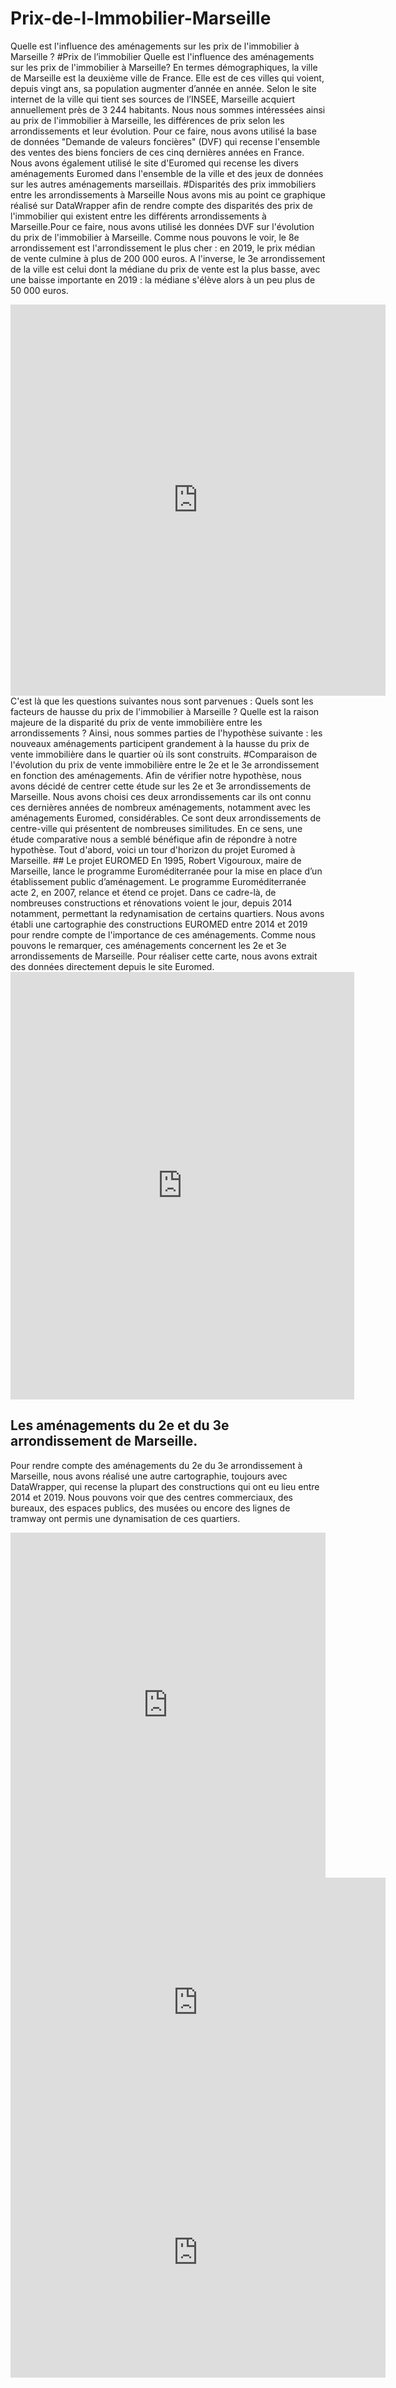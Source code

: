 # Prix-de-l-Immobilier-Marseille
Quelle est l'influence des aménagements sur les prix de l'immobilier à Marseille ? 
#Prix de l’immobilier
Quelle est l'influence des aménagements sur les prix de l'immobilier à Marseille?
En termes démographiques, la ville de Marseille est la deuxième ville de France. Elle est de ces villes qui voient, depuis vingt ans, sa population augmenter d’année en année. Selon le site internet de la ville qui tient ses sources de l’INSEE, Marseille acquiert annuellement près de 3 244 habitants. Nous nous sommes intéressées ainsi au prix de l'immobilier à Marseille, les différences de prix selon les arrondissements et leur évolution. Pour ce faire, nous avons utilisé la base de données "Demande de valeurs foncières" (DVF) qui recense l'ensemble des ventes des biens fonciers de ces cinq dernières années en France. Nous avons également utilisé le site d'Euromed qui recense les divers aménagements Euromed dans l'ensemble de la ville et des jeux de données sur les autres aménagements marseillais.
#Disparités des prix immobiliers entre les arrondissements à Marseille
Nous avons mis au point ce graphique réalisé sur DataWrapper afin de rendre compte des disparités des prix de l'immobilier qui existent entre les différents arrondissements à Marseille.Pour ce faire, nous avons utilisé les données DVF sur l'évolution du prix de l'immobilier à Marseille. Comme nous pouvons le voir, le 8e arrondissement est l'arrondissement le plus cher : en 2019, le prix médian de vente culmine à plus de 200 000 euros. A l'inverse, le 3e arrondissement de la ville est celui dont la médiane du prix de vente est la plus basse, avec une baisse importante en 2019 : la médiane s'élève alors à un peu plus de 50 000 euros. 
<iframe title="Évolution du prix des ventes immobilières à Marseille (2014-2019) (Copy)" aria-label="chart" id="datawrapper-chart-TrK9T" src="https://datawrapper.dwcdn.net/TrK9T/1/" scrolling="no" frameborder="0" style="border: none;" width="600" height="626"></iframe>
C'est là que les questions suivantes nous sont parvenues : Quels sont les facteurs de hausse du prix de l'immobilier à Marseille ? Quelle est la raison majeure de la disparité du prix de vente immobilière entre les arrondissements ? Ainsi, nous sommes parties de l'hypothèse suivante : les nouveaux aménagements participent grandement à la hausse du prix de vente immobilière dans le quartier où ils sont construits.
#Comparaison de l'évolution du prix de vente immobilière entre le 2e et le 3e arrondissement en fonction des aménagements.
Afin de vérifier notre hypothèse, nous avons décidé de centrer cette étude sur les 2e et 3e arrondissements de Marseille. Nous avons choisi ces deux arrondissements car ils ont connu ces dernières années de nombreux aménagements, notamment avec les aménagements Euromed, considérables. 
Ce sont deux arrondissements de centre-ville qui présentent de nombreuses similitudes. En ce sens, une étude comparative nous a semblé bénéfique afin de répondre à notre hypothèse. Tout d'abord, voici un tour d'horizon du projet Euromed à Marseille.
## Le projet EUROMED
En 1995, Robert Vigouroux, maire de Marseille, lance le programme Euroméditerranée pour la mise en place d’un établissement public d’aménagement. Le programme Euroméditerranée acte 2, en 2007, relance et étend ce projet. Dans ce cadre-là, de nombreuses constructions et rénovations voient le jour, depuis 2014 notamment, permettant la redynamisation de certains quartiers. Nous avons établi une cartographie des constructions EUROMED entre 2014 et 2019 pour rendre compte de l'importance de ces aménagements. Comme nous pouvons le remarquer, ces aménagements concernent les 2e et 3e arrondissements de Marseille. Pour réaliser cette carte, nous avons extrait des données directement depuis le site Euromed.
<iframe title="Constructions Euromed (Marseille 2014-2019)" aria-label="chart" id="datawrapper-chart-J0qzA" src="https://datawrapper.dwcdn.net/J0qzA/2/" scrolling="no" frameborder="0" style="border: none;" width="550" height="684"></iframe>
 
## Les aménagements du 2e et du 3e arrondissement de Marseille.
Pour rendre compte des aménagements du 2e du 3e arrondissement à Marseille, nous avons réalisé une autre cartographie, toujours avec DataWrapper, qui recense la plupart des constructions qui ont eu lieu entre 2014 et 2019. Nous pouvons voir que des centres commerciaux, des bureaux, des espaces publics, des musées ou encore des lignes de tramway ont permis une dynamisation de ces quartiers.
 
<iframe title="Aménagements 2ème et 3ème arrondissements de Marseille (2014-2019)" aria-label="chart" id="datawrapper-chart-Pe6mc" src="https://datawrapper.dwcdn.net/Pe6mc/1/" scrolling="no" frameborder="0" style="width: 0; min-width: 100% !important; border: none;" height="552"></iframe><script type="text/javascript">!function(){"use strict";window.addEventListener("message",(function(a){if(void 0!==a.data["datawrapper-height"])for(var e in a.data["datawrapper-height"]){var t=document.getElementById("datawrapper-chart-"+e)||document.querySelector("iframe[src*='"+e+"']");t&&(t.style.height=a.data["datawrapper-height"][e]+"px")}}))}();
</script>
 
 
<iframe title="Prix médian des ventes immobilières -2ème Arrondissement" aria-label="Interactive line chart" id="datawrapper-chart-LQIAD" src="https://datawrapper.dwcdn.net/LQIAD/3/" scrolling="no" frameborder="0" style="border: none;" width="600" height="400"></iframe>
 
 <iframe title="Prix médian des ventes immobilières -
3ème Arrondissement" aria-label="Interactive line chart" id="datawrapper-chart-qji6p" src="https://datawrapper.dwcdn.net/qji6p/4/" scrolling="no" frameborder="0" style="border: none;" width="600" height="400"></iframe>

